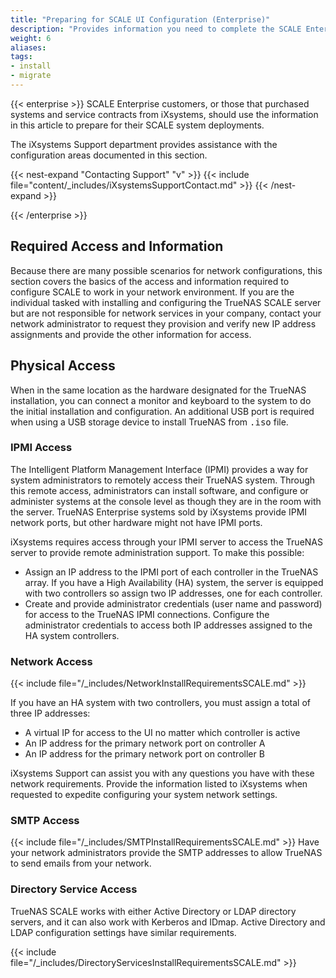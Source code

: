 ```yaml
---
title: "Preparing for SCALE UI Configuration (Enterprise)"
description: "Provides information you need to complete the SCALE Enterprise configuration using the SCALE UI."
weight: 6
aliases:
tags:
- install
- migrate
---
```


{{< enterprise >}}
SCALE Enterprise customers, or those that purchased systems and service contracts from iXsystems, should use the information in this article to prepare for their SCALE system deployments.

The iXsystems Support department provides assistance with the configuration areas documented in this section.

{{< nest-expand "Contacting Support" "v" >}}
{{< include file="content/_includes/iXsystemsSupportContact.md" >}}
{{< /nest-expand >}}

{{< /enterprise >}}

## Required Access and Information
Because there are many possible scenarios for network configurations, this section covers the basics of the access and information required to configure SCALE to work in your network environment.
If you are the individual tasked with installing and configuring the TrueNAS SCALE server but are not responsible for network services in your company, contact your network administrator to request they provision and verify new IP address assignments and provide the other information for access.

## Physical Access
When in the same location as the hardware designated for the TrueNAS installation, you can connect a monitor and keyboard to the system to do the initial installation and configuration.
An additional USB port is required when using a USB storage device to install TrueNAS from <kbd>.iso</kbd> file.

### IPMI Access
The Intelligent Platform Management Interface (IPMI) provides a way for system administrators to remotely access their TrueNAS system.
Through this remote access, administrators can install software, and configure or administer systems at the console level as though they are in the room with the server.
TrueNAS Enterprise systems sold by iXsystems provide IPMI network ports, but other hardware might not have IPMI ports.

iXsystems requires access through your IPMI server to access the TrueNAS server to provide remote administration support. 
To make this possible:

* Assign an IP address to the IPMI port of each controller in the TrueNAS array.
  If you have a High Availability (HA) system, the server is equipped with two controllers so assign two IP addresses, one for each controller.
* Create and provide administrator credentials (user name and password) for access to the TrueNAS IPMI connections. 
  Configure the administrator credentials to access both IP addresses assigned to the HA system controllers.

### Network Access
{{< include file="/_includes/NetworkInstallRequirementsSCALE.md" >}}

If you have an HA system with two controllers, you must assign a total of three IP addresses:
* A virtual IP for access to the UI no matter which controller is active
* An IP address for the primary network port on controller A
* An IP address for the primary network port on controller B

iXsystems Support can assist you with any questions you have with these network requirements.
Provide the information listed to iXsystems when requested to expedite configuring your system network settings.

### SMTP Access
{{< include file="/_includes/SMTPInstallRequirementsSCALE.md" >}}
Have your network administrators provide the SMTP addresses to allow TrueNAS to send emails from your network.

### Directory Service Access
TrueNAS SCALE works with either Active Directory or LDAP directory servers, and it can also work with Kerberos and IDmap.
Active Directory and LDAP configuration settings have similar requirements.

{{< include file="/_includes/DirectoryServicesInstallRequirementsSCALE.md" >}}
